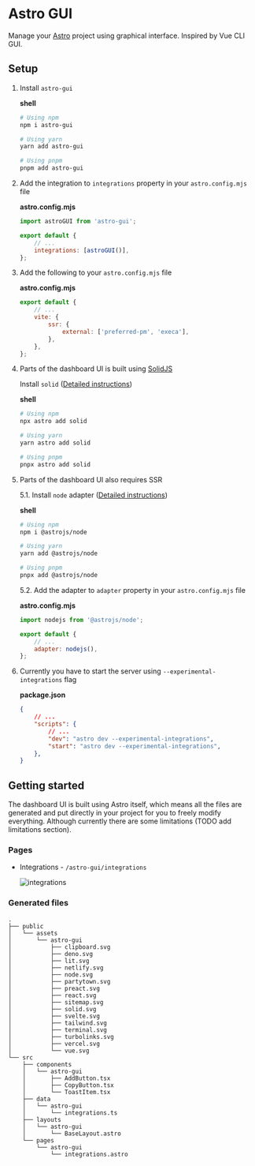 # Astro GUI

Manage your [Astro](https://astro.build) project using graphical interface. Inspired by Vue CLI GUI.

## Setup

1. Install `astro-gui`

    **shell**

    ```sh
    # Using npm
    npm i astro-gui

    # Using yarn
    yarn add astro-gui

    # Using pnpm
    pnpm add astro-gui
    ```

2. Add the integration to `integrations` property in your `astro.config.mjs` file

    **astro.config.mjs**

    ```js
    import astroGUI from 'astro-gui';

    export default {
        // ...
        integrations: [astroGUI()],
    };
    ```

3. Add the following to your `astro.config.mjs` file

    **astro.config.mjs**

    ```js
    export default {
        // ...
        vite: {
            ssr: {
                external: ['preferred-pm', 'execa'],
            },
        },
    };
    ```

4. Parts of the dashboard UI is built using [SolidJS](https://www.solidjs.com/)

    Install `solid` ([Detailed instructions](https://github.com/withastro/astro/tree/main/packages/integrations/solid))

    **shell**

    ```sh
    # Using npm
    npx astro add solid

    # Using yarn
    yarn astro add solid

    # Using pnpm
    pnpx astro add solid
    ```

5. Parts of the dashboard UI also requires SSR

    5.1. Install `node` adapter ([Detailed instructions](https://github.com/withastro/astro/tree/main/packages/integrations/node))

    **shell**

    ```sh
    # Using npm
    npm i @astrojs/node

    # Using yarn
    yarn add @astrojs/node

    # Using pnpm
    pnpx add @astrojs/node
    ```
    
    5.2. Add the adapter to `adapter` property in your `astro.config.mjs` file

    **astro.config.mjs**

    ```js
    import nodejs from '@astrojs/node';

    export default {
        // ...
        adapter: nodejs(),
    };
    ```

6. Currently you have to start the server using `--experimental-integrations` flag

    **package.json**

    ```json
    {
        // ...
        "scripts": {
            // ...
            "dev": "astro dev --experimental-integrations",
            "start": "astro dev --experimental-integrations",
        },
    }
    ```

## Getting started

The dashboard UI is built using Astro itself, which means all the files are generated and put directly in your project for you to freely modify everything. Although currently there are some limitations (TODO add limitations section).

### Pages

* Integrations - `/astro-gui/integrations`

    ![integrations](https://user-images.githubusercontent.com/85392357/168479443-b6d91bc5-46e4-4776-8db5-a14702f78045.png)


### Generated files

```
.
├── public
│   └── assets
│       └── astro-gui
│           ├── clipboard.svg
│           ├── deno.svg
│           ├── lit.svg
│           ├── netlify.svg
│           ├── node.svg
│           ├── partytown.svg
│           ├── preact.svg
│           ├── react.svg
│           ├── sitemap.svg
│           ├── solid.svg
│           ├── svelte.svg
│           ├── tailwind.svg
│           ├── terminal.svg
│           ├── turbolinks.svg
│           ├── vercel.svg
│           └── vue.svg
└── src
    ├── components
    │   └── astro-gui
    │       ├── AddButton.tsx
    │       ├── CopyButton.tsx
    │       └── ToastItem.tsx
    ├── data
    │   └── astro-gui
    │       └── integrations.ts
    ├── layouts
    │   └── astro-gui
    │       └── BaseLayout.astro
    └── pages
        └── astro-gui
            └── integrations.astro
```
